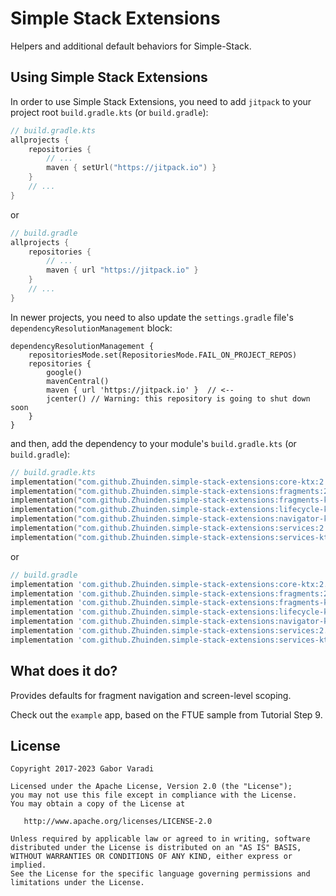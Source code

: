 # Simple Stack Extensions

Helpers and additional default behaviors for Simple-Stack.


## Using Simple Stack Extensions

In order to use Simple Stack Extensions, you need to add `jitpack` to your project root `build.gradle.kts`
(or `build.gradle`):

``` kotlin
// build.gradle.kts
allprojects {
    repositories {
        // ...
        maven { setUrl("https://jitpack.io") }
    }
    // ...
}
```

or

``` groovy
// build.gradle
allprojects {
    repositories {
        // ...
        maven { url "https://jitpack.io" }
    }
    // ...
}
```

In newer projects, you need to also update the `settings.gradle` file's `dependencyResolutionManagement` block:

```
dependencyResolutionManagement {
    repositoriesMode.set(RepositoriesMode.FAIL_ON_PROJECT_REPOS)
    repositories {
        google()
        mavenCentral()
        maven { url 'https://jitpack.io' }  // <--
        jcenter() // Warning: this repository is going to shut down soon
    }
}
```


and then, add the dependency to your module's `build.gradle.kts` (or `build.gradle`):

``` kotlin
// build.gradle.kts
implementation("com.github.Zhuinden.simple-stack-extensions:core-ktx:2.3.0")
implementation("com.github.Zhuinden.simple-stack-extensions:fragments:2.3.0")
implementation("com.github.Zhuinden.simple-stack-extensions:fragments-ktx:2.3.0")
implementation("com.github.Zhuinden.simple-stack-extensions:lifecycle-ktx:2.3.0")
implementation("com.github.Zhuinden.simple-stack-extensions:navigator-ktx:2.3.0")
implementation("com.github.Zhuinden.simple-stack-extensions:services:2.3.0")
implementation("com.github.Zhuinden.simple-stack-extensions:services-ktx:2.3.0")
```

or

``` groovy
// build.gradle
implementation 'com.github.Zhuinden.simple-stack-extensions:core-ktx:2.3.0'
implementation 'com.github.Zhuinden.simple-stack-extensions:fragments:2.3.0'
implementation 'com.github.Zhuinden.simple-stack-extensions:fragments-ktx:2.3.0'
implementation 'com.github.Zhuinden.simple-stack-extensions:lifecycle-ktx:2.3.0'
implementation 'com.github.Zhuinden.simple-stack-extensions:navigator-ktx:2.3.0'
implementation 'com.github.Zhuinden.simple-stack-extensions:services:2.3.0'
implementation 'com.github.Zhuinden.simple-stack-extensions:services-ktx:2.3.0'
```

## What does it do?

Provides defaults for fragment navigation and screen-level scoping.

Check out the `example` app, based on the FTUE sample from Tutorial Step 9.

## License

    Copyright 2017-2023 Gabor Varadi

    Licensed under the Apache License, Version 2.0 (the "License");
    you may not use this file except in compliance with the License.
    You may obtain a copy of the License at

       http://www.apache.org/licenses/LICENSE-2.0

    Unless required by applicable law or agreed to in writing, software
    distributed under the License is distributed on an "AS IS" BASIS,
    WITHOUT WARRANTIES OR CONDITIONS OF ANY KIND, either express or implied.
    See the License for the specific language governing permissions and
    limitations under the License.
